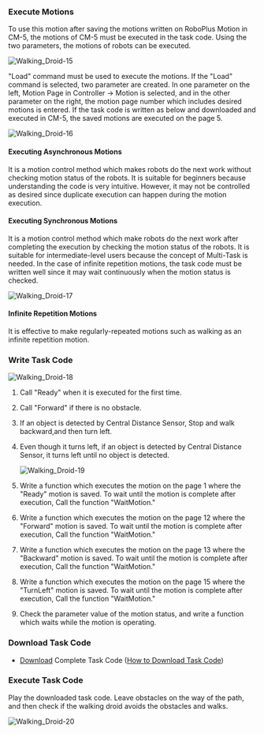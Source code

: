 ### Execute Motions

To use this motion after saving the motions written on RoboPlus Motion in CM-5, the motions of CM-5 must be executed in the task code. Using the two parameters, the motions of robots can be executed.

![Walking_Droid-15][img_048]

"Load" command must be used to execute the motions. If the "Load" command is selected, two parameter are created. In one parameter on the left, Motion Page in Controller -> Motion is selected, and in the other parameter on the right, the motion page number which includes desired motions is entered.
If the task code is written as below and downloaded and executed in CM-5, the saved motions are executed on the page 5.

![Walking_Droid-16][img_049]

#### Executing Asynchronous Motions

It is a motion control method which makes robots do the next work without checking motion status of the robots. It is suitable for beginners because understanding the code is very intuitive. However, it may not be controlled as desired since duplicate execution can happen during the motion execution.

#### Executing Synchronous Motions

It is a motion control method which make robots do the next work after completing the execution by checking the motion status of the robots. It is suitable for intermediate-level users because the concept of Multi-Task is needed. In the case of infinite repetition motions, the task code must be written well since it may wait continuously when the motion status is checked.

![Walking_Droid-17][img_050]

#### Infinite Repetition Motions

It is effective to make regularly-repeated motions such as walking as an infinite repetition motion.

### Write Task Code

  ![Walking_Droid-18][img_051]

1. Call "Ready" when it is executed for the first time.
2. Call "Forward" if there is no obstacle.
3. If an object is detected by Central Distance Sensor, Stop and walk backward,and then turn left.
4. Even though it turns left, if an object is detected by Central Distance Sensor, it turns left until no object is detected.

    ![Walking_Droid-19][img_052]

5. Write a  function which executes the motion on the page 1 where the "Ready" motion is saved. To wait until the motion is complete after execution, Call the function "WaitMotion."
6. Write a function which executes the motion on the page 12 where the "Forward" motion is saved. To wait until the motion is complete after execution, Call the function "WaitMotion."
7. Write a function which executes the motion on the page 13 where the "Backward" motion is saved. To wait until the motion is complete after execution, Call the function "WaitMotion."
8. Write a function which executes the motion on the page 15 where the "TurnLeft" motion is saved. To wait until the motion is complete after execution, Call the function "WaitMotion."
9. Check the parameter value of the motion status, and write a function which waits while the motion is operating.

### Download Task Code

- [Download][ex_14-2] Complete Task Code ([How to Download Task Code])

### Execute Task Code

Play the downloaded task code.  Leave obstacles on the way of the path, and then check if the walking droid avoids the obstacles and walks.

![Walking_Droid-20][img_053]

[ex_14-2]: http://support.robotis.com/en/baggage_files/bioloid/bio_cmp_walkingdroid_en.tsk
[How to Download Task Code]: #download-task-code

[img_048]: /assets/images/edu/bioloid/bioloid_entry_tutorial_droid_15.png
[img_049]: /assets/images/edu/bioloid/bioloid_entry_tutorial_droid_16.png
[img_050]: /assets/images/edu/bioloid/bioloid_entry_tutorial_droid_17.png
[img_051]: /assets/images/edu/bioloid/bioloid_entry_tutorial_droid_18.png
[img_052]: /assets/images/edu/bioloid/bioloid_entry_tutorial_droid_19.png
[img_053]: /assets/images/edu/bioloid/bioloid_entry_tutorial_droid_20.png
